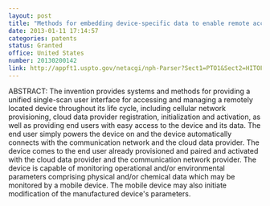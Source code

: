 ```yaml
---
layout: post
title: "Methods for embedding device-specific data to enable remote access to real time device data"
date: 2013-01-11 17:14:57
categories: patents
status: Granted
office: United States
number: 20130200142
link: http://appft1.uspto.gov/netacgi/nph-Parser?Sect1=PTO1&Sect2=HITOFF&d=PG01&p=1&u=/netahtml/PTO/srchnum.html&r=1&f=G&l=50&s1=20130200142.PGNR.
---
```


ABSTRACT: The invention provides systems and methods for providing a unified single-scan user interface for accessing and managing a remotely located device throughout its life cycle, including cellular network provisioning, cloud data provider registration, initialization and activation, as well as providing end users with easy access to the device and its data. The end user simply powers the device on and the device automatically connects with the communication network and the cloud data provider. The device comes to the end user already provisioned and paired and activated with the cloud data provider and the communication network provider. The device is capable of monitoring operational and/or environmental parameters comprising physical and/or chemical data which may be monitored by a mobile device. The mobile device may also initiate modification of the manufactured device's parameters.

